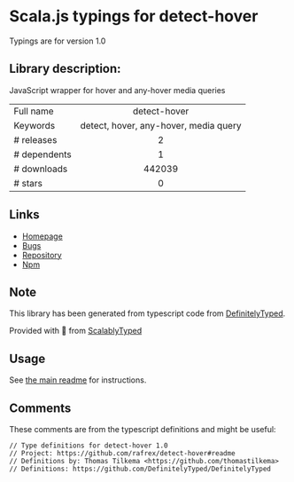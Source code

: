 
# Scala.js typings for detect-hover

Typings are for version 1.0

## Library description:
JavaScript wrapper for hover and any-hover media queries

|                    |                 |
| ------------------ | :-------------: |
| Full name          | detect-hover |
| Keywords           | detect, hover, any-hover, media query |
| # releases         | 2 |
| # dependents       | 1 |
| # downloads        | 442039 |
| # stars            | 0 |

## Links
- [Homepage](https://github.com/rafrex/detect-hover#readme)
- [Bugs](https://github.com/rafrex/detect-hover/issues)
- [Repository](https://github.com/rafrex/detect-hover)
- [Npm](https://www.npmjs.com/package/detect-hover)
    


## Note
This library has been generated from typescript code from [DefinitelyTyped](https://definitelytyped.org).

Provided with :purple_heart: from [ScalablyTyped](https://github.com/oyvindberg/ScalablyTyped)

## Usage
See [the main readme](../../readme.md) for instructions.

## Comments

These comments are from the typescript definitions and might be useful:
```
// Type definitions for detect-hover 1.0
// Project: https://github.com/rafrex/detect-hover#readme
// Definitions by: Thomas Tilkema <https://github.com/thomastilkema>
// Definitions: https://github.com/DefinitelyTyped/DefinitelyTyped

```

